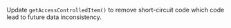 Update `getAccessControlledItem()` to remove short-circuit code which code lead to future data inconsistency.